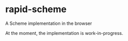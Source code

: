 rapid-scheme
============

A Scheme implementation in the browser

At the moment, the implementation is work-in-progress.
